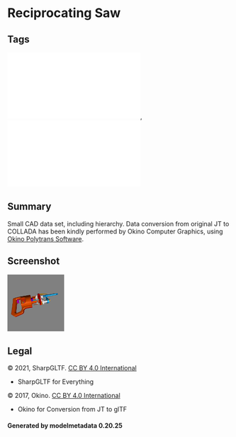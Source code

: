 # Reciprocating Saw

## Tags

![core](../../Models-core.md), ![testing](../../Models-testing.md)

## Summary

Small CAD data set, including hierarchy. Data conversion from original JT to COLLADA has been kindly performed by Okino Computer Graphics, using [Okino Polytrans Software](http://www.okino.com/conv/conv.htm).

## Screenshot

![screenshot](screenshot/screenshot.png)

## Legal

&copy; 2021, SharpGLTF. [CC BY 4.0 International](https://creativecommons.org/licenses/by/4.0/legalcode)

 - SharpGLTF for Everything

&copy; 2017, Okino. [CC BY 4.0 International](https://creativecommons.org/licenses/by/4.0/legalcode)

 - Okino for Conversion from JT to glTF

#### Generated by modelmetadata 0.20.25